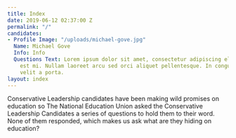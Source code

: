 ```yaml
---
title: Index
date: 2019-06-12 02:37:00 Z
permalink: "/"
candidates:
- Profile Image: "/uploads/michael-gove.jpg"
  Name: Michael Gove
  Info: Info
  Questions Text: Lorem ipsum dolor sit amet, consectetur adipiscing elit. In quis
    est mi. Nullam laoreet arcu sed orci aliquet pellentesque. In congue convallis
    velit a porta.
layout: index
---
```


Conservative Leadership candidates have been making wild promises on education so The National Education Union asked the Conservative Leadership Candidates a series of questions to hold them to their word. None of them responded, which makes us ask what are they hiding on education?